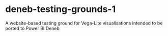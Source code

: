 # deneb-testing-grounds-1
A website-based testing ground for Vega-Lite visualisations intended to be ported to Power BI Deneb
